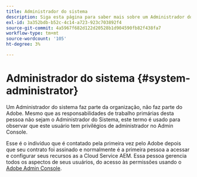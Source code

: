 ```yaml
---
title: Administrador do sistema
description: Siga esta página para saber mais sobre um Administrador do sistema.
exl-id: 3a352bdb-b52c-4c14-a723-923c703892f4
source-git-commit: 4a5967f682d122d20528b1d904590fb82f438fa7
workflow-type: tm+mt
source-wordcount: '105'
ht-degree: 3%

---
```


# Administrador do sistema {#system-administrator}

Um Administrador do sistema faz parte da organização, não faz parte do Adobe. Mesmo que as responsabilidades de trabalho primárias desta pessoa não sejam o Administrador do Sistema, este termo é usado para observar que este usuário tem privilégios de administrador no Admin Console.

Esse é o indivíduo que é contatado pela primeira vez pelo Adobe depois que seu contrato foi assinado e normalmente é a primeira pessoa a acessar e configurar seus recursos as a Cloud Service AEM. Essa pessoa gerencia todos os aspectos de seus usuários, do acesso às permissões usando o [Adobe Admin Console](/help/onboarding/learn-concepts/admin-console.md).
